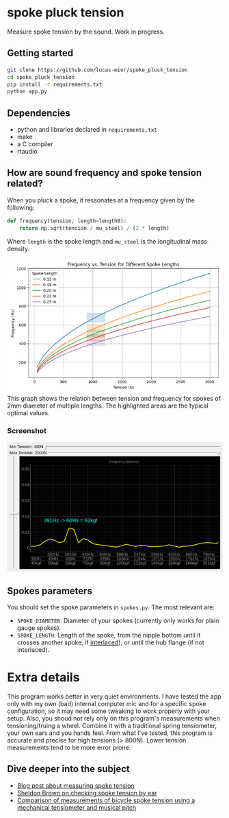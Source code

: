 # spoke pluck tension
Measure spoke tension by the sound. Work in progress.

## Getting started
```sh
git clone https://github.com/lucas-mior/spoke_pluck_tension
cd spoke_pluck_tension
pip install -r requirements.txt
python app.py
```

## Dependencies
- python and libraries declared in `requirements.txt`
- make
- a C compiler
- rtaudio

## How are sound frequency and spoke tension related?
When you pluck a spoke, it ressonates at a frequency given by
the following:

```python
def frequency(tension, length=length0):
    return np.sqrt(tension / mu_steel) / (2 * length)
```
Where `length` is the spoke length and `mu_steel` is the longitudinal mass
density.

![Frequency x Tension](spoke_tension_frequency.png)
This graph shows the relation between tension and frequency for spokes of 2mm
diameter of multiple lengths. The highlighted areas are the typical optimal
values.

### Screenshot
![spoke_pluck_tension](screenshot.png)

## Spokes parameters
You should set the spoke parameters in `spokes.py`. The most relevant are:
- `SPOKE_DIAMETER`: Diameter of your spokes (currently only works for plain
  gauge spokes).
- `SPOKE_LENGTH`: Length of the spoke, from the nipple bottom until it crosses
   another spoke, if [interlaced](https://www.youtube.com/watch?v=-fX5mAOzJVU&pp=ugMICgJwdBABGAHKBRBzcG9rZXMgaW50ZXJsYWNl)),
   or until the hub flange (if not interlaced).

# Extra details
This program works better in very quiet environments.  I have tested the app
only with my own (bad) internal computer mic and for a specific spoke
configuration, so it may need some tweaking to work properly with your setup.
Also, you shoud not rely only on this program's measurements when
tensioning/truing a wheel. Combine it with a traditional spring tensiometer,
your own ears and you hands feel. From what I've tested, this program is
accurate and precise for high tensions (> 800N). Lower tension measurements tend
to be more error prone.

## Dive deeper into the subject
- [Blog post about measuring spoke tension](https://savetheneurons.blogspot.com/2019/01/your-spoke-tension-meter-is-probably.html)
- [Sheldon Brown on checking spoke tension by ear](https://www.sheldonbrown.com/spoke-pitch.html)
- [Comparison of measurements of bicycle spoke tension using a mechanical tensiometer and musical pitch](https://www.ihpva.org/HParchive/PDF/hp53-2002.pdf)
